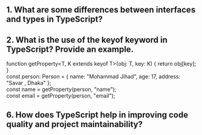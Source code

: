 ## 1. What are some differences between interfaces and types in TypeScript? 


## 2. What is the use of the keyof keyword in TypeScript? Provide an example.


function getProperty<T, K extends keyof T>(obj: T, key: K) {
  return obj[key];
}
<br>
const person: Person = { name: "Mohammad Jihad", age: 17, address: "Savar , Dhaka" };
<br>
const name = getProperty(person, "name");
<br>
const email = getProperty(person, "email");
<br>

## 6. How does TypeScript help in improving code quality and project maintainability? 



